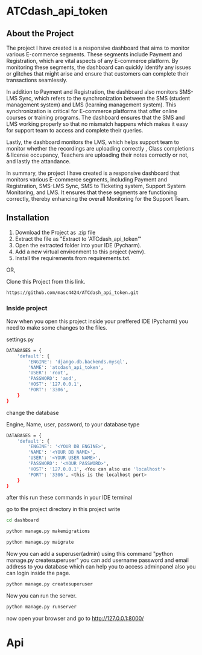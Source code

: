 # ATCdash_api_token

## About the Project
The project I have created is a responsive dashboard that aims to monitor various E-commerce segments. These segments include Payment and Registration, which are vital aspects of any E-commerce platform. By monitoring these segments, the dashboard can quickly identify any issues or glitches that might arise and ensure that customers can complete their transactions seamlessly.

In addition to Payment and Registration, the dashboard also monitors SMS-LMS Sync, which refers to the synchronization between the SMS (student management system) and LMS (learning management system). This synchronization is critical for E-commerce platforms that offer online courses or training programs. The dashboard ensures that the SMS and LMS working properly so that no mismatch happens which makes it easy for support team to access and complete their queries.

Lastly, the dashboard monitors the LMS, which helps support team to monitor whether the recordings are uploading correctly , Class completions & license occupancy, Teachers are uploading their notes correctly or not, and lastly the attandance.

In summary, the project I have created is a responsive dashboard that monitors various E-commerce segments, including Payment and Registration, SMS-LMS Sync, SMS to Ticketing system, Support System Monitoring, and LMS. It ensures that these segments are functioning correctly, thereby enhancing the overall Monitoring for the Support Team.

## Installation

1. Download the Project as .zip file
2. Extract the file as "Extract to 'ATCdash_api_token\'"
3. Open the extracted folder into your IDE (Pycharm).
4. Add a new virtual environment to this project (venv).
5. Install the requirements from requirements.txt.

OR,

Clone this Project from this link.

```bash
https://github.com/masc4424/ATCdash_api_token.git
```

### Inside project
Now when you open this project inside your preffered IDE (Pycharm) you need to make some changes to the files.

settings.py

``` bash
DATABASES = {
    'default': {
        'ENGINE': 'django.db.backends.mysql',
        'NAME': 'atcdash_api_token',
        'USER': 'root',
        'PASSWORD': 'asd',
        'HOST': '127.0.0.1',
        'PORT': '3306',
    }
}
```

change the database 

Engine, Name, user, password, to your database type 

```bash
DATABASES = {
    'default': {
        'ENGINE': '<YOUR DB ENGINE>',
        'NAME': '<YOUR DB NAME>',
        'USER': '<YOUR USER NAME>',
        'PASSWORD': '<YOUR PASSWORD>',
        'HOST': '127.0.0.1', <You can also use 'localhost'>
        'PORT': '3306', <this is the localhost port>
    }
}
```

after this run these commands in your IDE terminal 

go to the project directory in this project write 

```bash
cd dashboard
```

```bash
python manage.py makemigrations
```
```bash
python manage.py maigrate
```

Now you can add a superuser(admin) using this command "python manage.py createsuperuser" you can add username password and email address to you database which can help you to access adminpanel also you can login inside the page.

```bash
python manage.py createsuperuser
```

Now you can run the server.

```bash
python manage.py runserver
```

now open your browser and go to http://127.0.0.1:8000/

# Api


